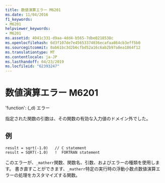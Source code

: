 ```yaml
---
title: 数値演算エラー M6201
ms.date: 11/04/2016
f1_keywords:
- M6201
helpviewer_keywords:
- M6201
ms.assetid: 4041c331-d9aa-4dd4-b565-7dbe0218538c
ms.openlocfilehash: 6d3f107de7e45653374036ecafaa864cb3eff5b0
ms.sourcegitcommit: 0ab61bc3d2b6cfbd52a16c6ab2b97a8ea1864f12
ms.translationtype: MT
ms.contentlocale: ja-JP
ms.lasthandoff: 04/23/2019
ms.locfileid: "62393247"
---
```

# <a name="math-error-m6201"></a>数値演算エラー M6201

'function': (_d) エラー

指定された関数の引数は、その関数の有効な入力値のドメイン外でした。

## <a name="example"></a>例

```
result = sqrt(-1.0)   // C statement
result = SQRT(-1.0)   !  FORTRAN statement
```

このエラーが、`_matherr`関数、関数名、引数、およびエラーの種類を使用します。 書き直すことができます、`_matherr`特定の実行時の浮動小数点数値演算エラーの処理をカスタマイズする関数。